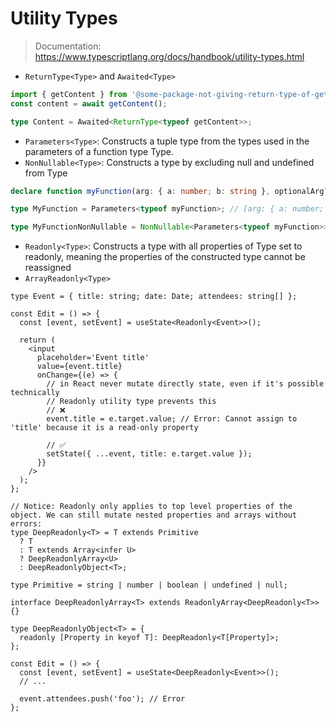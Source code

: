 # Utility Types

> Documentation: <https://www.typescriptlang.org/docs/handbook/utility-types.html>

- `ReturnType<Type>` and `Awaited<Type>`

```typescript
import { getContent } from '@some-package-not-giving-return-type-of-getContent-fn';
const content = await getContent();

type Content = Awaited<ReturnType<typeof getContent>>;
```

- `Parameters<Type>`: Constructs a tuple type from the types used in the parameters of a function type Type.
- `NonNullable<Type>`: Constructs a type by excluding null and undefined from Type

```typescript
declare function myFunction(arg: { a: number; b: string }, optionalArg?: boolean): void;

type MyFunction = Parameters<typeof myFunction>; // [arg: { a: number; b: string }, optionalArg?: boolean | undefined]

type MyFunctionNonNullable = NonNullable<Parameters<typeof myFunction>>;
```

- `Readonly<Type>`: Constructs a type with all properties of Type set to readonly, meaning the properties of the constructed type cannot be reassigned
- `ArrayReadonly<Type>`

```tsx
type Event = { title: string; date: Date; attendees: string[] };

const Edit = () => {
  const [event, setEvent] = useState<Readonly<Event>>();

  return (
    <input
      placeholder='Event title'
      value={event.title}
      onChange={(e) => {
        // in React never mutate directly state, even if it's possible technically
        // Readonly utility type prevents this
        // ❌
        event.title = e.target.value; // Error: Cannot assign to 'title' because it is a read-only property

        // ✅
        setState({ ...event, title: e.target.value });
      }}
    />
  );
};

// Notice: Readonly only applies to top level properties of the object. We can still mutate nested properties and arrays without errors:
type DeepReadonly<T> = T extends Primitive
  ? T
  : T extends Array<infer U>
  ? DeepReadonlyArray<U>
  : DeepReadonlyObject<T>;

type Primitive = string | number | boolean | undefined | null;

interface DeepReadonlyArray<T> extends ReadonlyArray<DeepReadonly<T>> {}

type DeepReadonlyObject<T> = {
  readonly [Property in keyof T]: DeepReadonly<T[Property]>;
};

const Edit = () => {
  const [event, setEvent] = useState<DeepReadonly<Event>>();
  // ...

  event.attendees.push('foo'); // Error
};
```
